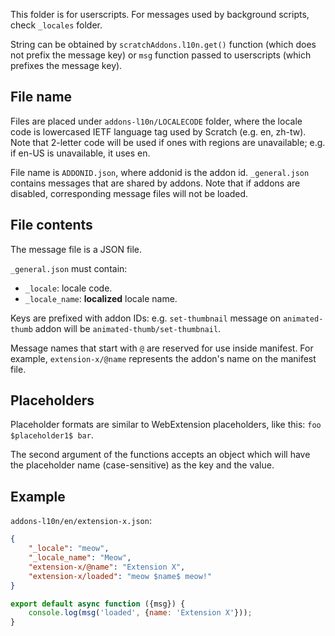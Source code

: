 This folder is for userscripts. For messages used by background scripts, check `_locales` folder.

String can be obtained by `scratchAddons.l10n.get()` function (which does not prefix the message key) or `msg` function passed to userscripts (which prefixes the message key).

## File name
Files are placed under `addons-l10n/LOCALECODE` folder, where the locale code is lowercased IETF language tag used by Scratch (e.g. en, zh-tw). Note that 2-letter code will be used if ones with regions are unavailable; e.g. if en-US is unavailable, it uses en.

File name is `ADDONID.json`, where addonid is the addon id. `_general.json` contains messages that are shared by addons. Note that if addons are disabled, corresponding message files will not be loaded.

## File contents
The message file is a JSON file.

`_general.json` must contain:
- `_locale`: locale code.
- `_locale_name`: **localized** locale name.

Keys are prefixed with addon IDs: e.g. `set-thumbnail` message on `animated-thumb` addon will be `animated-thumb/set-thumbnail`.

Message names that start with `@` are reserved for use inside manifest. For example, `extension-x/@name` represents the addon's name on the manifest file.

## Placeholders
Placeholder formats are similar to WebExtension placeholders, like this: `foo $placeholder1$ bar`.

The second argument of the functions accepts an object which will have the placeholder name (case-sensitive) as the key and the value.

## Example

`addons-l10n/en/extension-x.json`:

```json
{
    "_locale": "meow",
    "_locale_name": "Meow",
    "extension-x/@name": "Extension X",
    "extension-x/loaded": "meow $name$ meow!"
}
```

```js
export default async function ({msg}) {
    console.log(msg('loaded', {name: 'Extension X'}));
}
```
